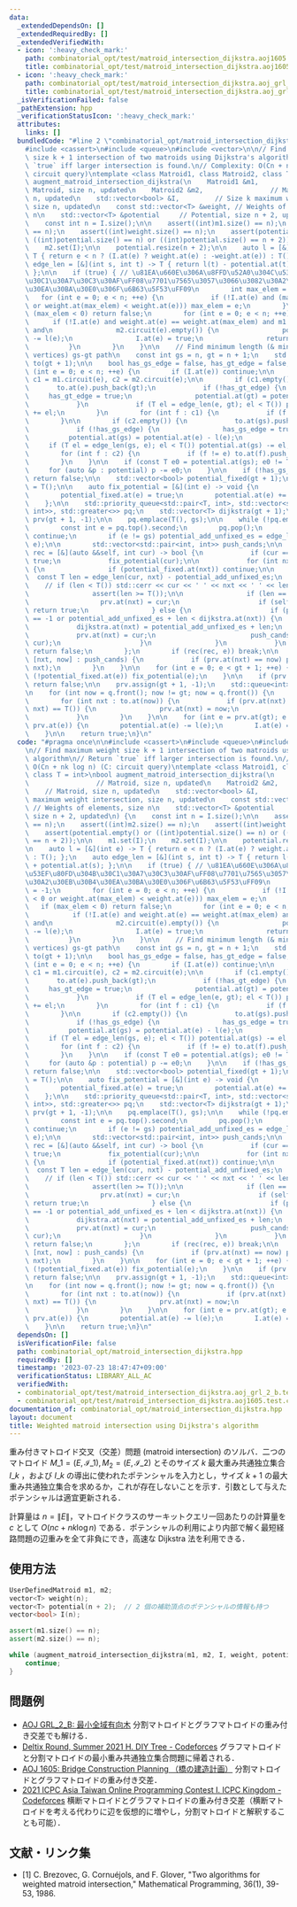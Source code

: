 ```yaml
---
data:
  _extendedDependsOn: []
  _extendedRequiredBy: []
  _extendedVerifiedWith:
  - icon: ':heavy_check_mark:'
    path: combinatorial_opt/test/matroid_intersection_dijkstra.aoj1605.test.cpp
    title: combinatorial_opt/test/matroid_intersection_dijkstra.aoj1605.test.cpp
  - icon: ':heavy_check_mark:'
    path: combinatorial_opt/test/matroid_intersection_dijkstra.aoj_grl_2_b.test.cpp
    title: combinatorial_opt/test/matroid_intersection_dijkstra.aoj_grl_2_b.test.cpp
  _isVerificationFailed: false
  _pathExtension: hpp
  _verificationStatusIcon: ':heavy_check_mark:'
  attributes:
    links: []
  bundledCode: "#line 2 \"combinatorial_opt/matroid_intersection_dijkstra.hpp\"\n\n\
    #include <cassert>\n#include <queue>\n#include <vector>\n\n// Find maximum weight\
    \ size k + 1 intersection of two matroids using Dijkstra's algorithm\n// Return\
    \ `true` iff larger intersection is found.\n// Complexity: O(Cn + nk log n) (C:\
    \ circuit query)\ntemplate <class Matroid1, class Matroid2, class T = int>\nbool\
    \ augment_matroid_intersection_dijkstra(\n    Matroid1 &m1,                 //\
    \ Matroid, size n, updated\n    Matroid2 &m2,                 // Matroid, size\
    \ n, updated\n    std::vector<bool> &I,         // Size k maximum weight intersection,\
    \ size n, updated\n    const std::vector<T> &weight, // Weights of elements, size\
    \ n\n    std::vector<T> &potential     // Potential, size n + 2, updated\n) {\n\
    \    const int n = I.size();\n\n    assert((int)m1.size() == n);\n    assert((int)m2.size()\
    \ == n);\n    assert((int)weight.size() == n);\n    assert(potential.empty() or\
    \ ((int)potential.size() == n) or ((int)potential.size() == n + 2));\n\n    m1.set(I);\n\
    \    m2.set(I);\n\n    potential.resize(n + 2);\n\n    auto l = [&](int e) ->\
    \ T { return e < n ? (I.at(e) ? weight.at(e) : -weight.at(e)) : T(); };\n    auto\
    \ edge_len = [&](int s, int t) -> T { return l(t) - potential.at(t) + potential.at(s);\
    \ };\n\n    if (true) { // \u81EA\u660E\u306A\u8FFD\u52A0\u304C\u53EF\u80FD\u304B\
    \u30C1\u30A7\u30C3\u30AF\uFF08\u7701\u7565\u3057\u3066\u3082\u30A2\u30EB\u30B4\
    \u30EA\u30BA\u30E0\u306F\u6B63\u5F53\uFF09\n        int max_elem = -1;\n     \
    \   for (int e = 0; e < n; ++e) {\n            if (!I.at(e) and (max_elem < 0\
    \ or weight.at(max_elem) < weight.at(e))) max_elem = e;\n        }\n        if\
    \ (max_elem < 0) return false;\n        for (int e = 0; e < n; ++e) {\n      \
    \      if (!I.at(e) and weight.at(e) == weight.at(max_elem) and m1.circuit(e).empty()\
    \ and\n                m2.circuit(e).empty()) {\n                potential.at(e)\
    \ -= l(e);\n                I.at(e) = true;\n                return true;\n  \
    \          }\n        }\n    }\n\n    // Find minimum length (& minimum num. of\
    \ vertices) gs-gt path\n    const int gs = n, gt = n + 1;\n    std::vector<std::vector<int>>\
    \ to(gt + 1);\n\n    bool has_gs_edge = false, has_gt_edge = false;\n\n    for\
    \ (int e = 0; e < n; ++e) {\n        if (I.at(e)) continue;\n\n        const auto\
    \ c1 = m1.circuit(e), c2 = m2.circuit(e);\n\n        if (c1.empty()) {\n     \
    \       to.at(e).push_back(gt);\n            if (!has_gt_edge) {\n           \
    \     has_gt_edge = true;\n                potential.at(gt) = potential.at(e);\n\
    \            }\n            if (T el = edge_len(e, gt); el < T()) potential.at(gt)\
    \ += el;\n        }\n        for (int f : c1) {\n            if (f != e) to.at(e).push_back(f);\n\
    \        }\n\n        if (c2.empty()) {\n            to.at(gs).push_back(e);\n\
    \            if (!has_gs_edge) {\n                has_gs_edge = true;\n      \
    \          potential.at(gs) = potential.at(e) - l(e);\n            }\n       \
    \     if (T el = edge_len(gs, e); el < T()) potential.at(gs) -= el;\n        }\n\
    \        for (int f : c2) {\n            if (f != e) to.at(f).push_back(e);\n\
    \        }\n    }\n\n    if (const T e0 = potential.at(gs); e0 != T()) {\n   \
    \     for (auto &p : potential) p -= e0;\n    }\n\n    if (!has_gs_edge or !has_gt_edge)\
    \ return false;\n\n    std::vector<bool> potential_fixed(gt + 1);\n\n    T potential_add_unfixed_es\
    \ = T();\n\n    auto fix_potential = [&](int e) -> void {\n        assert(!potential_fixed.at(e));\n\
    \        potential_fixed.at(e) = true;\n        potential.at(e) += potential_add_unfixed_es;\n\
    \    };\n\n    std::priority_queue<std::pair<T, int>, std::vector<std::pair<T,\
    \ int>>, std::greater<>> pq;\n    std::vector<T> dijkstra(gt + 1);\n    std::vector<int>\
    \ prv(gt + 1, -1);\n\n    pq.emplace(T(), gs);\n\n    while (!pq.empty()) {\n\
    \        const int e = pq.top().second;\n        pq.pop();\n        if (potential_fixed.at(e))\
    \ continue;\n        if (e != gs) potential_add_unfixed_es = edge_len(prv.at(e),\
    \ e);\n\n        std::vector<std::pair<int, int>> push_cands;\n\n        auto\
    \ rec = [&](auto &&self, int cur) -> bool {\n            if (cur == gt) return\
    \ true;\n            fix_potential(cur);\n\n            for (int nxt : to.at(cur))\
    \ {\n                if (potential_fixed.at(nxt)) continue;\n\n              \
    \  const T len = edge_len(cur, nxt) - potential_add_unfixed_es;\n            \
    \    // if (len < T()) std::cerr << cur << ' ' << nxt << ' ' << len << std::endl;\n\
    \                assert(len >= T());\n\n                if (len == T()) {\n  \
    \                  prv.at(nxt) = cur;\n                    if (self(self, nxt))\
    \ return true;\n                } else {\n                    if (prv.at(nxt)\
    \ == -1 or potential_add_unfixed_es + len < dijkstra.at(nxt)) {\n            \
    \            dijkstra.at(nxt) = potential_add_unfixed_es + len;\n            \
    \            prv.at(nxt) = cur;\n                        push_cands.emplace_back(nxt,\
    \ cur);\n                    }\n                }\n            }\n           \
    \ return false;\n        };\n        if (rec(rec, e)) break;\n\n        for (auto\
    \ [nxt, now] : push_cands) {\n            if (prv.at(nxt) == now) pq.emplace(dijkstra.at(nxt),\
    \ nxt);\n        }\n    }\n\n    for (int e = 0; e < gt + 1; ++e) {\n        if\
    \ (!potential_fixed.at(e)) fix_potential(e);\n    }\n\n    if (prv.at(gt) < 0)\
    \ return false;\n\n    prv.assign(gt + 1, -1);\n    std::queue<int> q;\n    q.push(gs);\n\
    \n    for (int now = q.front(); now != gt; now = q.front()) {\n        q.pop();\n\
    \        for (int nxt : to.at(now)) {\n            if (prv.at(nxt) == -1 and edge_len(now,\
    \ nxt) == T()) {\n                prv.at(nxt) = now;\n                q.push(nxt);\n\
    \            }\n        }\n    }\n\n    for (int e = prv.at(gt); e != gs; e =\
    \ prv.at(e)) {\n        potential.at(e) -= l(e);\n        I.at(e) = !I.at(e);\n\
    \    }\n\n    return true;\n}\n"
  code: "#pragma once\n\n#include <cassert>\n#include <queue>\n#include <vector>\n\
    \n// Find maximum weight size k + 1 intersection of two matroids using Dijkstra's\
    \ algorithm\n// Return `true` iff larger intersection is found.\n// Complexity:\
    \ O(Cn + nk log n) (C: circuit query)\ntemplate <class Matroid1, class Matroid2,\
    \ class T = int>\nbool augment_matroid_intersection_dijkstra(\n    Matroid1 &m1,\
    \                 // Matroid, size n, updated\n    Matroid2 &m2,             \
    \    // Matroid, size n, updated\n    std::vector<bool> &I,         // Size k\
    \ maximum weight intersection, size n, updated\n    const std::vector<T> &weight,\
    \ // Weights of elements, size n\n    std::vector<T> &potential     // Potential,\
    \ size n + 2, updated\n) {\n    const int n = I.size();\n\n    assert((int)m1.size()\
    \ == n);\n    assert((int)m2.size() == n);\n    assert((int)weight.size() == n);\n\
    \    assert(potential.empty() or ((int)potential.size() == n) or ((int)potential.size()\
    \ == n + 2));\n\n    m1.set(I);\n    m2.set(I);\n\n    potential.resize(n + 2);\n\
    \n    auto l = [&](int e) -> T { return e < n ? (I.at(e) ? weight.at(e) : -weight.at(e))\
    \ : T(); };\n    auto edge_len = [&](int s, int t) -> T { return l(t) - potential.at(t)\
    \ + potential.at(s); };\n\n    if (true) { // \u81EA\u660E\u306A\u8FFD\u52A0\u304C\
    \u53EF\u80FD\u304B\u30C1\u30A7\u30C3\u30AF\uFF08\u7701\u7565\u3057\u3066\u3082\
    \u30A2\u30EB\u30B4\u30EA\u30BA\u30E0\u306F\u6B63\u5F53\uFF09\n        int max_elem\
    \ = -1;\n        for (int e = 0; e < n; ++e) {\n            if (!I.at(e) and (max_elem\
    \ < 0 or weight.at(max_elem) < weight.at(e))) max_elem = e;\n        }\n     \
    \   if (max_elem < 0) return false;\n        for (int e = 0; e < n; ++e) {\n \
    \           if (!I.at(e) and weight.at(e) == weight.at(max_elem) and m1.circuit(e).empty()\
    \ and\n                m2.circuit(e).empty()) {\n                potential.at(e)\
    \ -= l(e);\n                I.at(e) = true;\n                return true;\n  \
    \          }\n        }\n    }\n\n    // Find minimum length (& minimum num. of\
    \ vertices) gs-gt path\n    const int gs = n, gt = n + 1;\n    std::vector<std::vector<int>>\
    \ to(gt + 1);\n\n    bool has_gs_edge = false, has_gt_edge = false;\n\n    for\
    \ (int e = 0; e < n; ++e) {\n        if (I.at(e)) continue;\n\n        const auto\
    \ c1 = m1.circuit(e), c2 = m2.circuit(e);\n\n        if (c1.empty()) {\n     \
    \       to.at(e).push_back(gt);\n            if (!has_gt_edge) {\n           \
    \     has_gt_edge = true;\n                potential.at(gt) = potential.at(e);\n\
    \            }\n            if (T el = edge_len(e, gt); el < T()) potential.at(gt)\
    \ += el;\n        }\n        for (int f : c1) {\n            if (f != e) to.at(e).push_back(f);\n\
    \        }\n\n        if (c2.empty()) {\n            to.at(gs).push_back(e);\n\
    \            if (!has_gs_edge) {\n                has_gs_edge = true;\n      \
    \          potential.at(gs) = potential.at(e) - l(e);\n            }\n       \
    \     if (T el = edge_len(gs, e); el < T()) potential.at(gs) -= el;\n        }\n\
    \        for (int f : c2) {\n            if (f != e) to.at(f).push_back(e);\n\
    \        }\n    }\n\n    if (const T e0 = potential.at(gs); e0 != T()) {\n   \
    \     for (auto &p : potential) p -= e0;\n    }\n\n    if (!has_gs_edge or !has_gt_edge)\
    \ return false;\n\n    std::vector<bool> potential_fixed(gt + 1);\n\n    T potential_add_unfixed_es\
    \ = T();\n\n    auto fix_potential = [&](int e) -> void {\n        assert(!potential_fixed.at(e));\n\
    \        potential_fixed.at(e) = true;\n        potential.at(e) += potential_add_unfixed_es;\n\
    \    };\n\n    std::priority_queue<std::pair<T, int>, std::vector<std::pair<T,\
    \ int>>, std::greater<>> pq;\n    std::vector<T> dijkstra(gt + 1);\n    std::vector<int>\
    \ prv(gt + 1, -1);\n\n    pq.emplace(T(), gs);\n\n    while (!pq.empty()) {\n\
    \        const int e = pq.top().second;\n        pq.pop();\n        if (potential_fixed.at(e))\
    \ continue;\n        if (e != gs) potential_add_unfixed_es = edge_len(prv.at(e),\
    \ e);\n\n        std::vector<std::pair<int, int>> push_cands;\n\n        auto\
    \ rec = [&](auto &&self, int cur) -> bool {\n            if (cur == gt) return\
    \ true;\n            fix_potential(cur);\n\n            for (int nxt : to.at(cur))\
    \ {\n                if (potential_fixed.at(nxt)) continue;\n\n              \
    \  const T len = edge_len(cur, nxt) - potential_add_unfixed_es;\n            \
    \    // if (len < T()) std::cerr << cur << ' ' << nxt << ' ' << len << std::endl;\n\
    \                assert(len >= T());\n\n                if (len == T()) {\n  \
    \                  prv.at(nxt) = cur;\n                    if (self(self, nxt))\
    \ return true;\n                } else {\n                    if (prv.at(nxt)\
    \ == -1 or potential_add_unfixed_es + len < dijkstra.at(nxt)) {\n            \
    \            dijkstra.at(nxt) = potential_add_unfixed_es + len;\n            \
    \            prv.at(nxt) = cur;\n                        push_cands.emplace_back(nxt,\
    \ cur);\n                    }\n                }\n            }\n           \
    \ return false;\n        };\n        if (rec(rec, e)) break;\n\n        for (auto\
    \ [nxt, now] : push_cands) {\n            if (prv.at(nxt) == now) pq.emplace(dijkstra.at(nxt),\
    \ nxt);\n        }\n    }\n\n    for (int e = 0; e < gt + 1; ++e) {\n        if\
    \ (!potential_fixed.at(e)) fix_potential(e);\n    }\n\n    if (prv.at(gt) < 0)\
    \ return false;\n\n    prv.assign(gt + 1, -1);\n    std::queue<int> q;\n    q.push(gs);\n\
    \n    for (int now = q.front(); now != gt; now = q.front()) {\n        q.pop();\n\
    \        for (int nxt : to.at(now)) {\n            if (prv.at(nxt) == -1 and edge_len(now,\
    \ nxt) == T()) {\n                prv.at(nxt) = now;\n                q.push(nxt);\n\
    \            }\n        }\n    }\n\n    for (int e = prv.at(gt); e != gs; e =\
    \ prv.at(e)) {\n        potential.at(e) -= l(e);\n        I.at(e) = !I.at(e);\n\
    \    }\n\n    return true;\n}\n"
  dependsOn: []
  isVerificationFile: false
  path: combinatorial_opt/matroid_intersection_dijkstra.hpp
  requiredBy: []
  timestamp: '2023-07-23 18:47:47+09:00'
  verificationStatus: LIBRARY_ALL_AC
  verifiedWith:
  - combinatorial_opt/test/matroid_intersection_dijkstra.aoj_grl_2_b.test.cpp
  - combinatorial_opt/test/matroid_intersection_dijkstra.aoj1605.test.cpp
documentation_of: combinatorial_opt/matroid_intersection_dijkstra.hpp
layout: document
title: Weighted matroid intersection using Dijkstra's algorithm
---
```


重み付きマトロイド交叉（交差）問題 (matroid intersection) のソルバ．二つのマトロイド $M\_{1} = (E, \mathcal{I}\_{1}), M_{2} = (E, \mathcal{I}\_{2})$ とそのサイズ $k$ 最大重み共通独立集合 $I\_k$ ，および $I\_k$ の導出に使われたポテンシャルを入力とし，サイズ $k + 1$ の最大重み共通独立集合を求めるか，これが存在しないことを示す．引数として与えたポテンシャルは適宜更新される．

計算量は $n = \|E\|$，マトロイドクラスのサーキットクエリ一回あたりの計算量を $c$ として $O(nc + nk \log n)$ である．ポテンシャルの利用により内部で解く最短経路問題の辺重みを全て非負にでき，高速な Dijkstra 法を利用できる．

## 使用方法

```cpp
UserDefinedMatroid m1, m2;
vector<T> weight(n);
vector<T> potential(n + 2);  // 2 個の補助頂点のポテンシャルの情報も持つ
vector<bool> I(n);

assert(m1.size() == n);
assert(m2.size() == n);

while (augment_matroid_intersection_dijkstra(m1, m2, I, weight, potential)) {
    continue;
}
```

## 問題例

- [AOJ GRL_2_B: 最小全域有向木](https://judge.u-aizu.ac.jp/onlinejudge/description.jsp?id=GRL_2_B) 分割マトロイドとグラフマトロイドの重み付き交差でも解ける．
- [Deltix Round, Summer 2021 H. DIY Tree - Codeforces](https://codeforces.com/contest/1556/problem/H) グラフマトロイドと分割マトロイドの最小重み共通独立集合問題に帰着される．
- [AOJ 1605: Bridge Construction Planning （橋の建造計画）](https://judge.u-aizu.ac.jp/onlinejudge/description.jsp?id=1605&lang=ja) 分割マトロイドとグラフマトロイドの重み付き交差．
- [2021 ICPC Asia Taiwan Online Programming Contest I. ICPC Kingdom - Codeforces](http://codeforces.com/gym/103373/problem/I) 横断マトロイドとグラフマトロイドの重み付き交差（横断マトロイドを考える代わりに辺を仮想的に増やし，分割マトロイドと解釈することも可能）．

## 文献・リンク集

- [1] C. Brezovec, G. Cornuéjols, and F. Glover, "Two algorithms for weighted matroid intersection,"
  Mathematical Programming, 36(1), 39-53, 1986.
